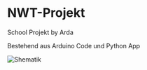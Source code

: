 # NWT-Projekt
School  Projekt by Arda

Bestehend aus Arduino Code und Python App

![Shematik](https://github.com/Ardasan10/NWT-Projekt/assets/106483779/d8d144c2-2fcd-4577-91e6-f151b375f6b7)
